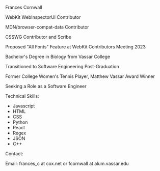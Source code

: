 Frances Cornwall

WebKit WebInspectorUI Contributor

MDN/browser-compat-data Contributor

CSSWG Contributor and Scribe

Proposed "All Fonts" Feature at WebKit Contributors Meeting 2023

Bachelor's Degree in Biology from Vassar College

Transitioned to Software Engineering Post-Graduation

Former College Women's Tennis Player, Matthew Vassar Award Winner

Seeking a Role as a Software Engineer

Technical Skills:

- Javascript
- HTML
- CSS
- Python
- React
- Regex
- JSON
- C++

Contact:

Email: frances_c at cox.net or fcornwall at alum.vassar.edu
